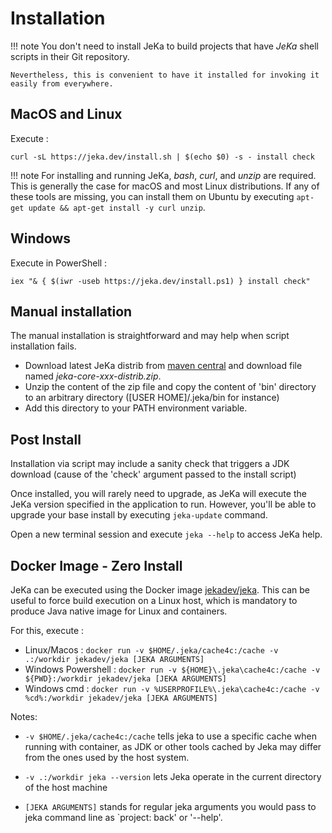# Installation

!!! note
    You don't need to install JeKa to build projects that have *JeKa* shell scripts in their Git repository.
    
    Nevertheless, this is convenient to have it installed for invoking it easily from everywhere.


## MacOS and Linux

Execute :
```shell
curl -sL https://jeka.dev/install.sh | $(echo $0) -s - install check
```

!!! note
    For installing and running JeKa, *bash*, *curl*, and *unzip* are required. This is generally the case
    for macOS and most Linux distributions. If any of these tools are missing, you can install them on Ubuntu
    by executing `apt-get update && apt-get install -y curl unzip`.

## Windows

Execute in PowerShell :
```shell
iex "& { $(iwr -useb https://jeka.dev/install.ps1) } install check"
```

## Manual installation

The manual installation is straightforward and may help when script installation fails.

- Download latest JeKa distrib from [maven central](https://central.sonatype.com/artifact/dev.jeka/jeka-core/versions)
  and download file named *jeka-core-xxx-distrib.zip*.
- Unzip the content of the zip file and copy the content of 'bin' directory to an arbitrary directory ([USER HOME]/.jeka/bin for instance)
- Add this directory to your PATH environment variable.

## Post Install

Installation via script may include a sanity check that triggers a JDK download (cause of the 'check' argument passed to the install script)

Once installed, you will rarely need to upgrade, as JeKa will execute the JeKa version specified in
the application to run.
However, you'll be able to upgrade your base install by executing `jeka-update` command.

Open a new terminal session and execute `jeka --help` to access JeKa help.

## Docker Image - Zero Install

JeKa can be executed using the Docker image [jekadev/jeka](https://hub.docker.com/r/jekadev/jeka). This can be useful to force build execution on a 
Linux host, which is mandatory to produce Java native image for Linux and containers.

For this, execute : 
- Linux/Macos        : `docker run -v $HOME/.jeka/cache4c:/cache -v .:/workdir jekadev/jeka [JEKA ARGUMENTS]`
- Windows Powershell : `docker run -v ${HOME}\.jeka\cache4c:/cache -v ${PWD}:/workdir jekadev/jeka [JEKA ARGUMENTS]`
- Windows cmd        : `docker run -v %USERPROFILE%\.jeka\cache4c:/cache -v %cd%:/workdir jekadev/jeka [JEKA ARGUMENTS]`

Notes:
- `-v $HOME/.jeka/cache4c:/cache` tells jeka to use a specific cache when running with container, as JDK or other tools 
cached by Jeka may differ from the ones used by the host system.

- `-v .:/workdir jeka --version` lets Jeka operate in the current directory of the host machine

- `[JEKA ARGUMENTS]` stands for regular jeka arguments you would pass to jeka command line as `project: back' or '--help'.





